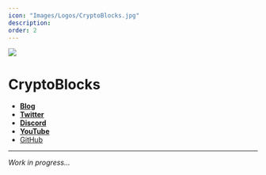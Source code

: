 ```yaml
---
icon: "Images/Logos/CryptoBlocks.jpg"
description: 
order: 2
---
```


![](../Images/Covers/CryptoBlocks.jpeg)

# CryptoBlocks

- [**Blog**](https://www.cryptoblocks.gr/)
- [**Twitter**](https://twitter.com/CryptoBlocks_GR)
- [**Discord**](https://discord.gg/PKRsKSA4wz)
- [**YouTube**](https://www.youtube.com/channel/UCFrXYCuoRpMBfzXud9W3nfA)
- [GitHub](https://github.com/CryptoBlocks-GR)

---

_Work in progress..._
